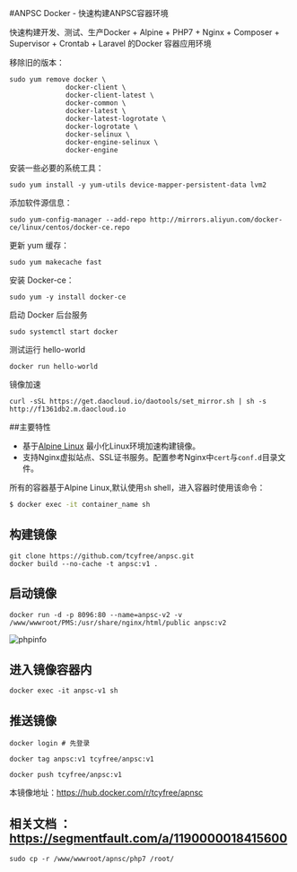 #ANPSC Docker - 快速构建ANPSC容器环境

快速构建开发、测试、生产Docker + Alpine + PHP7 + Nginx + Composer + Supervisor + Crontab + Laravel 的Docker 容器应用环境


移除旧的版本：

    sudo yum remove docker \
                  docker-client \
                  docker-client-latest \
                  docker-common \
                  docker-latest \
                  docker-latest-logrotate \
                  docker-logrotate \
                  docker-selinux \
                  docker-engine-selinux \
                  docker-engine

安装一些必要的系统工具：

    sudo yum install -y yum-utils device-mapper-persistent-data lvm2


添加软件源信息：

    sudo yum-config-manager --add-repo http://mirrors.aliyun.com/docker-ce/linux/centos/docker-ce.repo



更新 yum 缓存：

    sudo yum makecache fast
    


安装 Docker-ce：

    sudo yum -y install docker-ce


启动 Docker 后台服务

    sudo systemctl start docker


测试运行 hello-world

    docker run hello-world






镜像加速       

    curl -sSL https://get.daocloud.io/daotools/set_mirror.sh | sh -s http://f1361db2.m.daocloud.io
    

##主要特性

+ 基于[Alpine Linux](https://alpinelinux.org/) 最小化Linux环境加速构建镜像。 
+ 支持Nginx虚拟站点、SSL证书服务。配置参考Nginx中`cert`与`conf.d`目录文件。

所有的容器基于Alpine Linux,默认使用`sh` shell，进入容器时使用该命令：

```bash
$ docker exec -it container_name sh
```

## 构建镜像
    git clone https://github.com/tcyfree/anpsc.git
    docker build --no-cache -t anpsc:v1 .
    
## 启动镜像
    docker run -d -p 8096:80 --name=anpsc-v2 -v /www/wwwroot/PMS:/usr/share/nginx/html/public anpsc:v2
 
![phpinfo](https://github.com/tcyfree/anpsc/blob/master/phpinfo.png)
    
## 进入镜像容器内
    docker exec -it anpsc-v1 sh

        

## 推送镜像
    docker login # 先登录
    
    docker tag anpsc:v1 tcyfree/anpsc:v1
    
    docker push tcyfree/anpsc:v1

本镜像地址：https://hub.docker.com/r/tcyfree/apnsc

## 相关文档 ：https://segmentfault.com/a/1190000018415600
    
    
    
    sudo cp -r /www/wwwroot/apnsc/php7 /root/